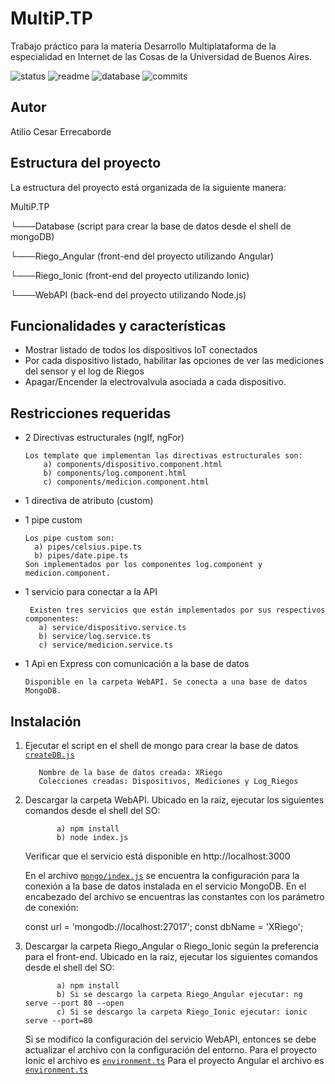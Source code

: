 # MultiP.TP
Trabajo práctico para la materia Desarrollo Multiplataforma de la especialidad en Internet de las Cosas de la Universidad de Buenos Aires.

![status](https://img.shields.io/badge/status-running-green.svg?colorB=00C106) ![readme](https://img.shields.io/badge/readme-OK-green.svg?colorB=00C106) ![database](https://img.shields.io/badge/database-OK-green.svg?colorB=00C106) ![commits](https://img.shields.io/badge/commits-5-blue.svg)

## Autor
Atilio Cesar Errecaborde

## Estructura del proyecto
La estructura del proyecto está organizada de la siguiente manera: 

MultiP.TP

  └───Database (script para crear la base de datos desde el shell de mongoDB)
  
  └───Riego_Angular (front-end del proyecto utilizando Angular)
  
  └───Riego_Ionic (front-end del proyecto utilizando  Ionic)
  
  └───WebAPI (back-end del proyecto utilizando Node.js)
  
  


## Funcionalidades y características
- Mostrar listado de todos los dispositivos IoT conectados
- Por cada dispositivo listado, habilitar las opciones de ver las mediciones del sensor y el log de Riegos
- Apagar/Encender la electrovalvula asociada a cada dispositivo.


## Restricciones requeridas

- 2 Directivas estructurales (ngIf, ngFor)
    
      Los template que implementan las directivas estructurales son: 
          a) components/dispositivo.component.html
          b) components/log.component.html
          c) components/medicion.component.html
    
- 1 directiva de atributo (custom)
        
- 1 pipe custom 
  
      Los pipe custom son:
        a) pipes/celsius.pipe.ts
        b) pipes/date.pipe.ts
      Son implementados por los componentes log.component y medicion.component.
    
- 1 servicio para conectar a la API

       Existen tres servicios que están implementados por sus respectivos componentes: 
         a) service/dispositivo.service.ts
         b) service/log.service.ts
         c) service/medicion.service.ts
    
- 1 Api en Express con comunicación a la base de datos

      Disponible en la carpeta WebAPI. Se conecta a una base de datos MongoDB.


## Instalación

  1) Ejecutar el script en el shell de mongo para crear la base de datos [`createDB.js`](https://github.com/atilioe101/MultiP.TP/blob/master/Database/createDB.js)

            Nombre de la base de datos creada: XRiego
            Colecciones creadas: Dispositivos, Mediciones y Log_Riegos

  2) Descargar la carpeta WebAPI. Ubicado en la raiz, ejecutar los siguientes comandos desde el shell del SO:

                a) npm install
                b) node index.js
        
        
        Verificar que el servicio está disponible en http://localhost:3000


        En el archivo [`mongo/index.js`](https://github.com/atilioe101/MultiP.TP/blob/master/WebAPI/mongo/index.js) se encuentra la configuración para la conexión a la base de datos instalada en el servicio MongoDB.
        En el encabezado del archivo se encuentras las constantes con los parámetro de conexión:

        const url = 'mongodb://localhost:27017';
        const dbName = 'XRiego';
       
  
  3) Descargar la carpeta Riego_Angular o Riego_Ionic según la preferencia para el front-end. Ubicado en la raiz, ejecutar los siguientes       comandos desde el shell del SO:

                a) npm install
                b) Si se descargo la carpeta Riego_Angular ejecutar: ng serve --port 80 --open
                c) Si se descargo la carpeta Riego_Ionic ejecutar: ionic serve --port=80 
        
        Si se modifico la configuración del servicio WebAPI, entonces se debe actualizar el archivo con la configuración del entorno.
        Para el proyecto Ionic el archivo es [`environment.ts`](https://github.com/atilioe101/MultiP.TP/blob/master/Riego_Ionic/src/environments/environment.ts) 
        Para el proyecto Angular el archivo es [`environment.ts`](https://github.com/atilioe101/MultiP.TP/blob/master/Riego_Angular/src/environments/environment.ts) 
        


